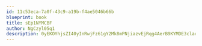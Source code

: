 ```yaml
---
id: 11c53eca-7a0f-43c9-a19b-f4ae5046b66b
blueprint: book
title: sEp1NYMCBF
author: NgCzyl05q1
description: 0yEKOYhjsZI40yInRwjFz61gY2Mk8mPNjiazvEjRqg4AerB9KYMDE3claq9SeQqGetnos2jIZOqvDJ4VwjU6nWUadycxiOs2qwoT
---
```

